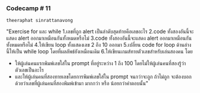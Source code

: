 ### Codecamp # 11
    theeraphat sinrattanavong
    
"Exercise for และ while
1.เลขที่ถูก alert เป็นลำดับสุดท้ายคือเลขอะไร
2.code ทั้งสองอันนี้จะแสดง alert ออกมาเหมือนกันทั้งหมดหรือไม่
3.code ทั้งสองอันนี้จะแสดง alert ออกมาเหมือนกันทั้งหมดหรือไม่
4.ให้เขียน loop ทั้งแสดงเลข 2 ถึง 10 ออกมา
5.เปลี่ยน code for loop ด้านล่างนี้ให้เป็น while loop โดยที่ผลลัพธ์ยังเหมือนเดิม
6.ให้เขียนเกมส์ทายตัวเลขสำหรับเล่นสองคน โดย
- ให้ผู้เล่นคนแรกพิมพ์เลขใส่ใน prompt ที่อยู่ระหว่าง 1 ถึง 100 โดยไม่ให้ผู้เล่นคนที่สองรู้ว่าตัวเลขเป็นอะไร
- และให้ผู้เล่นคนที่สองทายเลขโดยการพิมพ์เลขใส่ใน prompt จนกว่าจะถูก ถ้าไม่ถูก จะต้องบอกด้วยว่าเลขที่ผู้เล่นคนที่สองพิมพ์เข้ามา มากกว่า หรือ น้อยกว่าคำตอบนั้น"